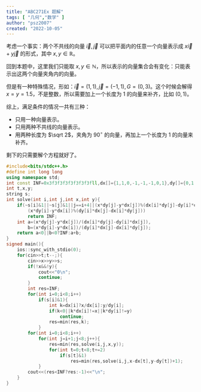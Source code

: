 ```yaml
---
title: "ABC271Ex 题解"
tags: [ "几何","数学" ]
author: "psz2007"
created: "2022-10-05"
---
```


考虑一个事实：两个不共线的向量 $\vec i,\vec j$ 可以把平面内的任意一个向量表示成 $x\vec i+y\vec j$ 的形式，其中 $x,y\in\mathbb R$。

回到本题中，这里我们只能取 $x,y\in \mathbb N$，所以表示的向量集合会有变化：只能表示出这两个向量夹角内的向量。

但是有一种特殊情况，形如：$\vec i=(1,1),\vec j=(-1,1),G=(0,3)$。这个时候会解得 $x=y=1.5$，不是整数，所以需要加上一个长度为 $1$ 的向量来补齐，比如 $(0,1)$。

综上，满足条件的情况一共有三种：

- 只用一种向量表示。
- 只用两种不共线的向量表示。
- 用两种长度为 $\sqrt 2$，夹角为 $90^\circ$ 的向量，再加上一个长度为 $1$ 的向量来补齐。

剩下的只需要解个方程就好了。

```C++
#include<bits/stdc++.h>
#define int long long
using namespace std;
int const INF=0x3f3f3f3f3f3f3f3fll,dx[]={1,1,0,-1,-1,-1,0,1},dy[]={0,1,1,1,0,-1,-1,-1};
int t,x,y;
string s;
int solve(int i,int j,int x,int y){
	if(~s[i]&1||~s[j]&1||j==i+4||(x*dy[j]-y*dx[j])%(dx[i]*dy[j]-dy[i]*dx[j])||
		(x*dy[i]-y*dx[i])%(dy[i]*dx[j]-dx[i]*dy[j]))
		return INF;
	int a=(x*dy[j]-y*dx[j])/(dx[i]*dy[j]-dy[i]*dx[j]),
		b=(x*dy[i]-y*dx[i])/(dy[i]*dx[j]-dx[i]*dy[j]);
	return a<0||b<0?INF:a+b;
}
signed main(){
	ios::sync_with_stdio(0);
	for(cin>>t;t--;){
		cin>>x>>y>>s;
		if(!x&&!y){
			cout<<"0\n";
			continue;
		}
		int res=INF;
		for(int i=0;i<8;i++)
			if(s[i]&1){
				int k=dx[i]?x/dx[i]:y/dy[i];
				if(k<0||k*dx[i]!=x||k*dy[i]!=y)
					continue;
				res=min(res,k);
			}
		for(int i=0;i<8;i++)
			for(int j=i+1;j<8;j++){
				res=min(res,solve(i,j,x,y));
				for(int t=0;t<8;t+=2)
					if(s[t]&1)
						res=min(res,solve(i,j,x-dx[t],y-dy[t])+1);
			}
		cout<<(res<INF?res:-1)<<"\n";
	}
}
```